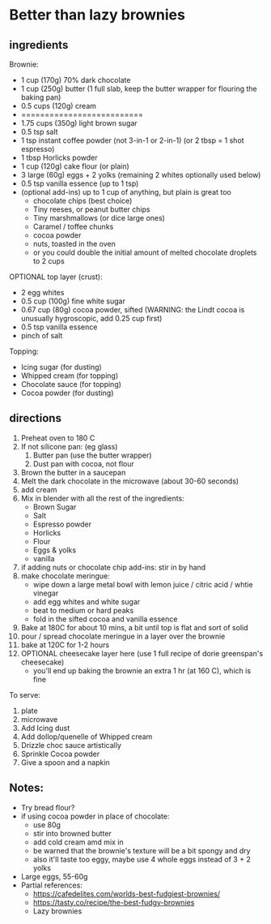 #   Better than lazy brownies


##  ingredients

Brownie:
*   1 cup (170g) 70% dark chocolate
*   1 cup (250g) butter (1 full slab, keep the butter wrapper for flouring the baking pan)
*   0.5 cups (120g) cream
*   ==========================
*   1.75 cups (350g) light brown sugar
*   0.5 tsp salt
*   1 tsp instant coffee powder (not 3-in-1 or 2-in-1) (or 2 tbsp = 1 shot espresso)
*   1 tbsp Horlicks powder
*   1 cup (120g) cake flour (or plain)
*   3 large (60g) eggs + 2 yolks (remaining 2 whites optionally used below)
*   0.5 tsp vanilla essence (up to 1 tsp)
*   (optional add-ins) up to 1 cup of anything, but plain is great too
    *   chocolate chips (best choice)
    *   Tiny reeses, or peanut butter chips
    *   Tiny marshmallows (or dice large ones)
    *   Caramel / toffee chunks
    *   cocoa powder
    *   nuts, toasted in the oven
    *   or you could double the initial amount of melted chocolate droplets to 2 cups

OPTIONAL top layer (crust):
*   2 egg whites
*   0.5 cup (100g) fine white sugar
*   0.67 cup (80g) cocoa powder, sifted (WARNING: the Lindt cocoa is unusually hygroscopic, add 0.25 cup first)
*   0.5 tsp vanilla essence
*   pinch of salt

Topping:
*   Icing sugar (for dusting)
*   Whipped cream (for topping)
*   Chocolate sauce (for topping)
*   Cocoa powder (for dusting)
	
##  directions

1.  Preheat oven to 180 C
2.  If not silicone pan: (eg glass)
    1.  Butter pan (use the butter wrapper)
    2.  Dust pan with cocoa, not flour
3.  Brown the butter in a saucepan
4.  Melt the dark chocolate in the microwave (about 30-60 seconds)
5.  add cream
6.  Mix in blender with all the rest of the ingredients:
    *   Brown Sugar 
    *   Salt 
    *   Espresso powder
    *   Horlicks
    *   Flour
    *   Eggs & yolks 
    *   vanilla 
7.  if adding nuts or chocolate chip add-ins: stir in by hand
8.  make chocolate meringue:
    *   wipe down a large metal bowl with lemon juice / citric acid / whtie vinegar
    *   add egg whites and white sugar
    *   beat to medium or hard peaks
    *   fold in the sifted cocoa and vanilla essence
9.  Bake at 180C for about 10 mins, a bit until top is flat and sort of solid
10. pour / spread chocolate meringue in a layer over the brownie
11. bake at 120C for 1-2 hours
12. OPTIONAL cheesecake layer here (use 1 full recipe of dorie greenspan's cheesecake)
    *   you'll end up baking the brownie an extra 1 hr (at 160 C), which is fine


To serve:
1.  plate
2.  microwave
3.  Add Icing dust
4.  Add dollop/quenelle of Whipped cream
5.  Drizzle choc sauce artistically
6.  Sprinkle Cocoa powder
7.  Give a spoon and a napkin



##  Notes:
*   Try bread flour?
*   if using cocoa powder in place of chocolate:
    *   use 80g
    *   stir into browned butter
    *   add cold cream amd mix in
    *   be warned that the brownie's texture will be a bit spongy and dry
    *   also it'll taste too eggy, maybe use 4 whole eggs instead of 3 + 2 yolks
*   Large eggs, 55-60g
*   Partial references:
    *   https://cafedelites.com/worlds-best-fudgiest-brownies/
    *   https://tasty.co/recipe/the-best-fudgy-brownies
    *   Lazy brownies
